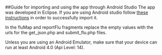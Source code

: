 ##Guide for importing and using the app through Android Studio
The app was developed in Eclipse. If you are using Android studio follow [these instructions](https://developer.android.com/sdk/installing/migrate.html) in order to successfully import it. 

In the fluMap and reportFlu fragments replace the empty values with the urls for the get_json.php and submit_flu.php files.

Unless you are using an Android Emulator, make sure that your device can run at least Android 4.0 (Api Level: 14).

